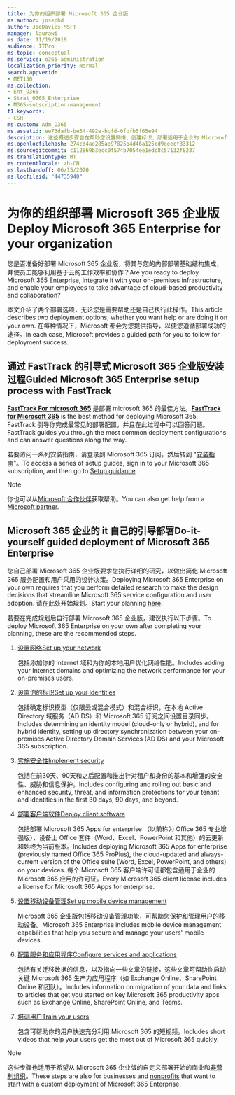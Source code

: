 ```yaml
---
title: 为你的组织部署 Microsoft 365 企业版
ms.author: josephd
author: JoeDavies-MSFT
manager: laurawi
ms.date: 11/19/2019
audience: ITPro
ms.topic: conceptual
ms.service: o365-administration
localization_priority: Normal
search.appverid:
- MET150
ms.collection:
- Ent_O365
- Strat_O365_Enterprise
- M365-subscription-management
f1.keywords:
- CSH
ms.custom: Adm_O365
ms.assetid: ee73dafb-be54-492e-bcfd-0fbfb5f65e94
description: 这些概述步骤旨在帮助您设置网络、创建标识、部署适用于企业的 Microsoft 365 应用程序、迁移数据，以及帮助组织中的人员使用 Microsoft 365 开始。
ms.openlocfilehash: 274cd4ae285ae97825b4d46a125cd9eeecf83312
ms.sourcegitcommit: c112869b3ecc0f574b7054ee1edc8c57132f8237
ms.translationtype: MT
ms.contentlocale: zh-CN
ms.lasthandoff: 06/15/2020
ms.locfileid: "44735940"
---
```

# <a name="deploy-microsoft-365-enterprise-for-your-organization"></a><span data-ttu-id="6f718-103">为你的组织部署 Microsoft 365 企业版</span><span class="sxs-lookup"><span data-stu-id="6f718-103">Deploy Microsoft 365 Enterprise for your organization</span></span>

<span data-ttu-id="6f718-104">您是否准备好部署 Microsoft 365 企业版，将其与您的内部部署基础结构集成，并使员工能够利用基于云的工作效率和协作？</span><span class="sxs-lookup"><span data-stu-id="6f718-104">Are you ready to deploy Microsoft 365 Enterprise, integrate it with your on-premises infrastructure, and enable your employees to take advantage of cloud-based productivity and collaboration?</span></span>

<span data-ttu-id="6f718-105">本文介绍了两个部署选项，无论您是需要帮助还是自己执行此操作。</span><span class="sxs-lookup"><span data-stu-id="6f718-105">This article describes two deployment options, whether you want help or are doing it on your own.</span></span> <span data-ttu-id="6f718-106">在每种情况下，Microsoft 都会为您提供指导，以便您遵循部署成功的途径。</span><span class="sxs-lookup"><span data-stu-id="6f718-106">In each case, Microsoft provides a guided path for you to follow for deployment success.</span></span>

## <a name="guided-microsoft-365-enterprise-setup-process-with-fasttrack"></a><span data-ttu-id="6f718-107">通过 FastTrack 的引导式 Microsoft 365 企业版安装过程</span><span class="sxs-lookup"><span data-stu-id="6f718-107">Guided Microsoft 365 Enterprise setup process with FastTrack</span></span>

<span data-ttu-id="6f718-108">**[FastTrack For microsoft 365](https://www.microsoft.com/fasttrack/microsoft-365)** 是部署 microsoft 365 的最佳方法。</span><span class="sxs-lookup"><span data-stu-id="6f718-108">**[FastTrack for Microsoft 365](https://www.microsoft.com/fasttrack/microsoft-365)** is the best method for deploying Microsoft 365.</span></span> <span data-ttu-id="6f718-109">FastTrack 引导你完成最常见的部署配置，并且在此过程中可以回答问题。</span><span class="sxs-lookup"><span data-stu-id="6f718-109">FastTrack guides you through the most common deployment configurations and can answer questions along the way.</span></span> 

<span data-ttu-id="6f718-110">若要访问一系列安装指南，请登录到 Microsoft 365 订阅，然后转到 "[安装指南](https://aka.ms/o365fasttrack)"。</span><span class="sxs-lookup"><span data-stu-id="6f718-110">To access a series of setup guides, sign in to your Microsoft 365 subscription, and then go to [Setup guidance](https://aka.ms/o365fasttrack).</span></span>

>[!Note]
><span data-ttu-id="6f718-111">你也可以从[Microsoft 合作伙伴](https://www.microsoft.com/solution-providers/home)获取帮助。</span><span class="sxs-lookup"><span data-stu-id="6f718-111">You can also get help from a [Microsoft partner](https://www.microsoft.com/solution-providers/home).</span></span>
>

## <a name="do-it-yourself-guided-deployment-of-microsoft-365-enterprise"></a><span data-ttu-id="6f718-112">Microsoft 365 企业的 it 自己的引导部署</span><span class="sxs-lookup"><span data-stu-id="6f718-112">Do-it-yourself guided deployment of Microsoft 365 Enterprise</span></span>

<span data-ttu-id="6f718-113">您自己部署 Microsoft 365 企业版要求您执行详细的研究，以做出简化 Microsoft 365 服务配置和用户采用的设计决策。</span><span class="sxs-lookup"><span data-stu-id="6f718-113">Deploying Microsoft 365 Enterprise on your own requires that you perform detailed research to make the design decisions that streamline Microsoft 365 service configuration and user adoption.</span></span> <span data-ttu-id="6f718-114">请[在此处](get-your-organization-ready-for-office-365.md)开始规划。</span><span class="sxs-lookup"><span data-stu-id="6f718-114">Start your planning [here](get-your-organization-ready-for-office-365.md).</span></span>

<span data-ttu-id="6f718-115">若要在完成规划后自行部署 Microsoft 365 企业版，建议执行以下步骤。</span><span class="sxs-lookup"><span data-stu-id="6f718-115">To deploy Microsoft 365 Enterprise on your own after completing your planning, these are the recommended steps.</span></span>

1. [<span data-ttu-id="6f718-116">设置网络</span><span class="sxs-lookup"><span data-stu-id="6f718-116">Set up your network</span></span>](set-up-network-for-office-365.md)

   <span data-ttu-id="6f718-117">包括添加你的 Internet 域和为你的本地用户优化网络性能。</span><span class="sxs-lookup"><span data-stu-id="6f718-117">Includes adding your Internet domains and optimizing the network performance for your on-premises users.</span></span>
 
2. [<span data-ttu-id="6f718-118">设置你的标识</span><span class="sxs-lookup"><span data-stu-id="6f718-118">Set up your identities</span></span>](protect-your-global-administrator-accounts.md)

   <span data-ttu-id="6f718-119">包括确定标识模型（仅限云或混合模式）和混合标识，在本地 Active Directory 域服务（AD DS）和 Microsoft 365 订阅之间设置目录同步。</span><span class="sxs-lookup"><span data-stu-id="6f718-119">Includes determining an identity model (cloud-only or hybrid), and for hybrid identity, setting up directory synchronization between your on-premises Active Directory Domain Services (AD DS) and your Microsoft 365 subscription.</span></span>

3. [<span data-ttu-id="6f718-120">实施安全性</span><span class="sxs-lookup"><span data-stu-id="6f718-120">Implement security</span></span>](https://docs.microsoft.com/office365/securitycompliance/security-roadmap)

   <span data-ttu-id="6f718-121">包括在前30天、90天和之后配置和推出针对租户和身份的基本和增强的安全性、威胁和信息保护。</span><span class="sxs-lookup"><span data-stu-id="6f718-121">Includes configuring and rolling out basic and enhanced security, threat, and information protections for your tenant and identities in the first 30 days, 90 days, and beyond.</span></span>
 
4. [<span data-ttu-id="6f718-122">部署客户端软件</span><span class="sxs-lookup"><span data-stu-id="6f718-122">Deploy client software</span></span>](https://docs.microsoft.com/DeployOffice/deployment-guide-microsoft-365-apps)

   <span data-ttu-id="6f718-123">包括部署 Microsoft 365 Apps for enterprise （以前称为 Office 365 专业增强版）、设备上 Office 套件（Word、Excel、PowerPoint 和其他）的云更新和始终为当前版本。</span><span class="sxs-lookup"><span data-stu-id="6f718-123">Includes deploying Microsoft 365 Apps for enterprise (previously named Office 365 ProPlus), the cloud-updated and always-current version of the Office suite (Word, Excel, PowerPoint, and others) on your devices.</span></span> <span data-ttu-id="6f718-124">每个 Microsoft 365 客户端许可证都包含适用于企业的 Microsoft 365 应用的许可证。</span><span class="sxs-lookup"><span data-stu-id="6f718-124">Every Microsoft 365 client license includes a license for Microsoft 365 Apps for enterprise.</span></span>
 
5. [<span data-ttu-id="6f718-125">设置移动设备管理</span><span class="sxs-lookup"><span data-stu-id="6f718-125">Set up mobile device management</span></span>](https://support.office.com/article/set-up-mobile-device-management-mdm-in-office-365-dd892318-bc44-4eb1-af00-9db5430be3cd)

   <span data-ttu-id="6f718-126">Microsoft 365 企业版包括移动设备管理功能，可帮助您保护和管理用户的移动设备。</span><span class="sxs-lookup"><span data-stu-id="6f718-126">Microsoft 365 Enterprise includes mobile device management capabilities that help you secure and manage your users' mobile devices.</span></span>
 
6. [<span data-ttu-id="6f718-127">配置服务和应用程序</span><span class="sxs-lookup"><span data-stu-id="6f718-127">Configure services and applications</span></span>](configure-services-and-applications.md)

   <span data-ttu-id="6f718-128">包括有关迁移数据的信息，以及指向一些文章的链接，这些文章可帮助你启动关键 Microsoft 365 生产力应用程序（如 Exchange Online、SharePoint Online 和团队）。</span><span class="sxs-lookup"><span data-stu-id="6f718-128">Includes information on migration of your data and links to articles that get you started on key Microsoft 365 productivity apps such as Exchange Online, SharePoint Online, and Teams.</span></span>
 
7. [<span data-ttu-id="6f718-129">培训用户</span><span class="sxs-lookup"><span data-stu-id="6f718-129">Train your users</span></span>](https://docs.microsoft.com/office365/admin/admin-overview/get-started-with-office-365#training-resources-for-your-users)

   <span data-ttu-id="6f718-130">包含可帮助你的用户快速充分利用 Microsoft 365 的短视频。</span><span class="sxs-lookup"><span data-stu-id="6f718-130">Includes short videos that help your users get the most out of Microsoft 365 quickly.</span></span>
 

>[!Note]
><span data-ttu-id="6f718-131">这些步骤也适用于希望从 Microsoft 365 企业版的自定义部署开始的商业和[非营利组织](https://go.microsoft.com/fwlink/?LinkId=627221)。</span><span class="sxs-lookup"><span data-stu-id="6f718-131">These steps are also for businesses and [nonprofits](https://go.microsoft.com/fwlink/?LinkId=627221) that want to start with a custom deployment of Microsoft 365 Enterprise.</span></span> 
>
